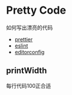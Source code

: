 # Pretty Code

如何写出漂亮的代码

- [prettier](https://prettier.io)
- [eslint](https://eslint.org)
- [editorconfig](https://editorconfig.org)

## printWidth

每行代码100正合适
